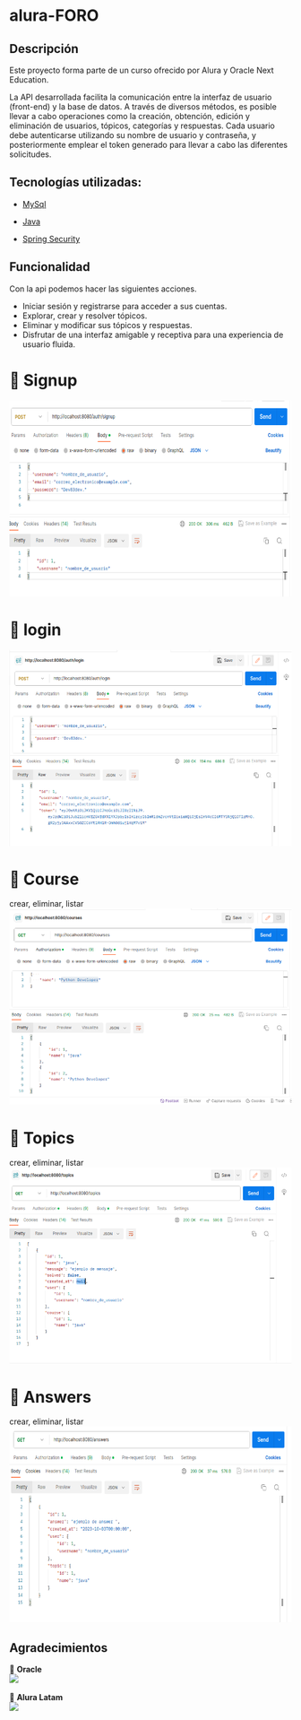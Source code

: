 # alura-FORO


## Descripción
Este proyecto forma parte de un curso ofrecido por Alura y Oracle Next Education.

La API desarrollada facilita la comunicación entre la interfaz de usuario (front-end) y la base de datos. A través de diversos métodos, es posible llevar a cabo operaciones como la creación, obtención, edición y eliminación de usuarios, tópicos, categorías y respuestas. Cada usuario debe autenticarse utilizando su nombre de usuario y contraseña, y posteriormente emplear el token generado para llevar a cabo las diferentes solicitudes.

## Tecnologías utilizadas:

- [MySql](https://www.mysql.com/)
- [Java](https://www.java.com/en/)

- [Spring Security](https://start.spring.io/)

## Funcionalidad
Con la api podemos hacer las siguientes acciones.

- Iniciar sesión y registrarse para acceder a sus cuentas.
- Explorar, crear y resolver tópicos.
- Eliminar y modificar sus tópicos y respuestas.
- Disfrutar de una interfaz amigable y receptiva para una experiencia de usuario fluida.


<h1>🔐 Signup</h1>
  
 <img src="https://github.com/YupaTT/alura-FORO/blob/main/asset/signup.png"  width=800 height="350">

<h1>🔐 login</h1>

 <img src="https://github.com/YupaTT/alura-FORO/blob/main/asset/login.png"  width=800 height="350">

<h1>📜 Course</h1>
 crear,  eliminar, listar
 <img src="https://github.com/YupaTT/alura-FORO/blob/main/asset/course.png"  width=800 height="350">

<h1>📜 Topics</h1>
 crear,  eliminar, listar
 <img src="https://github.com/YupaTT/alura-FORO/blob/main/asset/topics.png"  width=800 height="350">

<h1>📜 Answers</h1>
 crear,  eliminar, listar
 <img src="https://github.com/YupaTT/alura-FORO/blob/main/asset/answers.png"  width=800 height="350">



## Agradecimientos
🧡 <strong>Oracle</strong></br>
<a href="https://www.linkedin.com/company/oracle/" target="_blank">
<img src="https://img.shields.io/badge/-LinkedIn-%230077B5?style=for-the-badge&logo=linkedin&logoColor=white" target="_blank"></a>

💙 <strong>Alura Latam</strong></br>
<a href="https://www.linkedin.com/company/alura-latam/mycompany/" target="_blank">
<img src="https://img.shields.io/badge/-LinkedIn-%230077B5?style=for-the-badge&logo=linkedin&logoColor=white" target="_blank"></a>

